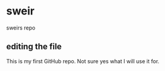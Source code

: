 # sweir
sweirs repo

## editing the file

This is my first GitHub repo.  Not sure yes what I will use it for.
